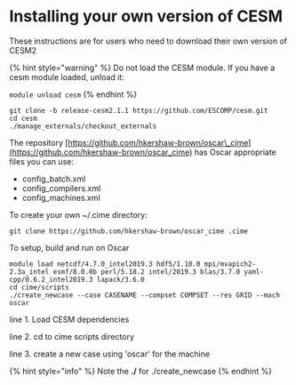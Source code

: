 # Installing your own version of CESM

These instructions are for users who need to download their own version of CESM2

{% hint style="warning" %}
Do not load the CESM module.  If you have a cesm module loaded, unload it:

`module unload cesm`
{% endhint %}

```text
git clone -b release-cesm2.1.1 https://github.com/ESCOMP/cesm.git
cd cesm
./manage_externals/checkout_externals
```

The repository [https://github.com/hkershaw-brown/oscar\_cime](https://github.com/hkershaw-brown/oscar_cime) has Oscar appropriate files you can use:

* config\_batch.xml
* config\_compilers.xml
* config\_machines.xml

To create your own ~/.cime directory:

`git clone https://github.com/hkershaw-brown/oscar_cime .cime`

To setup, build and run on Oscar 

```text
module load netcdf/4.7.0_intel2019.3 hdf5/1.10.0 mpi/mvapich2-2.3a_intel esmf/8.0.0b perl/5.18.2 intel/2019.3 blas/3.7.0 yaml-cpp/0.6.2_intel2019.3 lapack/3.6.0
cd cime/scripts
./create_newcase --case CASENAME --compset COMPSET --res GRID --mach oscar
```

line 1.  Load CESM dependencies

line 2. cd to cime scripts directory

line 3. create a new case using 'oscar' for the machine

{% hint style="info" %}
Note the **./** for ./create\_newcase
{% endhint %}

